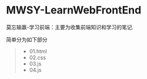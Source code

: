 # MWSY-LearnWebFrontEnd

莫忘输赢-学习前端：主要为收集前端知识和学习的笔记.

简单分为如下部分

>* 01.html
>* 02.css
>* 03.js
>* 04.js